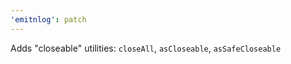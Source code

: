 ```yaml
---
'emitnlog': patch
---
```


Adds "closeable" utilities: `closeAll`, `asCloseable`, `asSafeCloseable`
